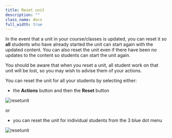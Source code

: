 ```yaml
---
title: Reset unit 
description: ""
class_name: docs
full_width: true
---
```


In the event that a unit in your course/classes is updated, you can reset it so **all** students who have already started the unit can start again with the updated content. You can also reset the unit even if there have been no updates to the content so students can start the unit again. 

You should be aware that when you reset a unit, all student work on that unit will be lost, so you may wish to advise them of your actions.

You can reset the unit for all your students by selecting either:

- the **Actions** button and then the **Reset** button

<img alt="resetunit" src="/img/docs/resetunitall.png" class="simple"/>

or 

- you can reset the unit for individual students from the 3 blue dot menu

<img alt="resetunit" src="/img/docs/resetunitstudent.png" class="simple"/>

